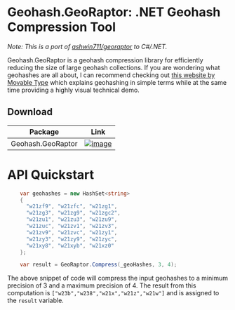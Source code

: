 # Geohash.GeoRaptor: .NET Geohash Compression Tool
_Note: This is a port of [ashwin711/georaptor](https://github.com/ashwin711/georaptor) to C#/.NET._

Geohash.GeoRaptor is a geohash compression library for efficiently reducing the size of large geohash collections. If you are wondering what geohashes are all about, I can recommend checking out [this website by Movable Type](https://www.movable-type.co.uk/scripts/geohash.html) which explains geohashing in simple terms while at the same time providing a highly visual technical demo.

## Download
| Package | Link |
| ------- | ---- | 
| Geohash.GeoRaptor | [![image](https://img.shields.io/nuget/v/Geohash.GeoRaptor.svg)](https://www.nuget.org/packages/Geohash.GeoRaptor/) |

# API Quickstart
```csharp
    var geohashes = new HashSet<string>
    {
      "w21zf9", "w21zfc", "w21zg1",
      "w21zg3", "w21zg9", "w21zgc2",
      "w21zu1", "w21zu3", "w21zu9",
      "w21zuc", "w21zv1", "w21zv3",
      "w21zv9", "w21zvc", "w21zy1",
      "w21zy3", "w21zy9", "w21zyc",
      "w21xy8", "w21xyb", "w21xz0"
    };

    var result = GeoRaptor.Compress(_geoHashes, 3, 4);
```
The above snippet of code will compress the input geohashes to a minimum precision of 3 and a maximum precision of 4. The result from this computation is `["w23b","w238","w21x","w21z","w21w"]` and is assigned to the `result` variable. 


